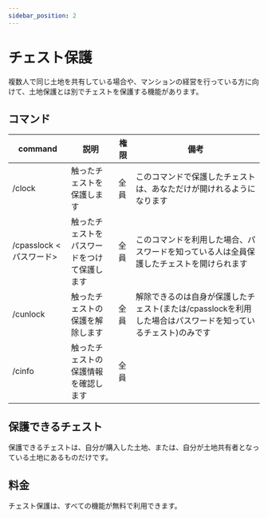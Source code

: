 ```yaml
---
sidebar_position: 2
---
```


# チェスト保護

複数人で同じ土地を共有している場合や、マンションの経営を行っている方に向けて、土地保護とは別でチェストを保護する機能があります。

## コマンド

| command              | 説明                    | 権限 | 備考                                                           |
|----------------------|-----------------------| ---- |--------------------------------------------------------------|
| /clock               | 触ったチェストを保護します         | 全員 | このコマンドで保護したチェストは、あなただけが開けれるようになります                           |
| /cpasslock \<パスワード\> | 触ったチェストをパスワードをつけて保護します | 全員 | このコマンドを利用した場合、パスワードを知っている人は全員保護したチェストを開けられます                 |
| /cunlock             | 触ったチェストの保護を解除します      | 全員 | 解除できるのは自身が保護したチェスト(または/cpasslockを利用した場合はパスワードを知っているチェスト)のみです |
| /cinfo               | 触ったチェストの保護情報を確認します    | 全員 |                                                              |

## 保護できるチェスト

保護できるチェストは、自分が購入した土地、または、自分が土地共有者となっている土地にあるものだけです。

## 料金

チェスト保護は、すべての機能が無料で利用できます。
